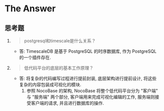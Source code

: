 # The Answer

## 思考题

1. > postgresql和timescale是什么关系？
    - 答: TimescaleDB 是基于 PostgreSQL 的时序数据库, 作为 PostgreSQL 的一个插件存在.

1. > 低代码平台的底层的基本工作原理？
    - 答: 将复杂的代码编写过程进行提前封装, 底层架构进行提前设计, 将这些复杂的内容包装成可视化的模块.
      1. 参照 NocoBase 的架构, NocoBase 将整个低代码平台分为 "客户端" 与 "服务端" 两个部分, 客户端用来完成可视化编辑的工作, 服务端则接受客户端的请求, 并且进行数据库的操作.
